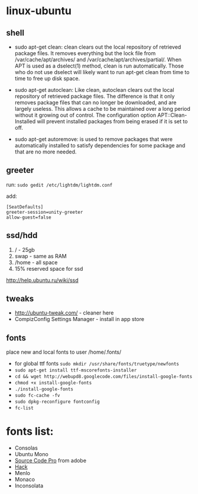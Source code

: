 # linux-ubuntu

## shell

- sudo apt-get clean: clean clears out the local repository of retrieved package files. It removes everything but the lock file from /var/cache/apt/archives/ and /var/cache/apt/archives/partial/. When APT is used as a dselect(1) method, clean is run automatically. Those who do not use dselect will likely want to run apt-get clean from time to time to free up disk space.

- sudo apt-get autoclean: Like clean, autoclean clears out the local repository of retrieved package files. The difference is that it only removes package files that can no longer be downloaded, and are largely useless. This allows a cache to be maintained over a long period without it growing out of control. The configuration option APT::Clean-Installed will prevent installed packages from being erased if it is set to off.

- sudo apt-get autoremove: is used to remove packages that were automatically installed to satisfy dependencies for some package and that are no more needed.

## greeter

run: `sudo gedit /etc/lightdm/lightdm.conf`

add:
```
[SeatDefaults]
greeter-session=unity-greeter
allow-guest=false
```

## ssd/hdd

1. / - 25gb
2. swap - same as RAM
3. /home - all space
4. 15% reserved space for ssd

http://help.ubuntu.ru/wiki/ssd

## tweaks

- http://ubuntu-tweak.com/ - cleaner here
- CompizConfig Settings Manager - install in app store

## fonts
place new and local fonts to user /home/.fonts/
- for global ttf fonts `sudo mkdir /usr/share/fonts/truetype/newfonts`
- `sudo apt-get install ttf-mscorefonts-installer`
- `cd && wget http://webupd8.googlecode.com/files/install-google-fonts`
- `chmod +x install-google-fonts`
- `./install-google-fonts`
- `sudo fc-cache -fv`
- `sudo dpkg-reconfigure fontconfig`
- `fc-list`

# fonts list:
- Consolas
- Ubuntu Mono
- [Source Code Pro](https://github.com/adobe-fonts/source-code-pro) from adobe
- [Hack](https://github.com/chrissimpkins/Hack)
- Menlo
- Monaco
- Inconsolata
